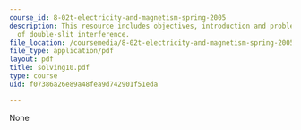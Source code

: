 ```yaml
---
course_id: 8-02t-electricity-and-magnetism-spring-2005
description: This resource includes objectives, introduction and problems on intensity
  of double-slit interference.
file_location: /coursemedia/8-02t-electricity-and-magnetism-spring-2005/f07386a26e89a48fea9d742901f51eda_solving10.pdf
file_type: application/pdf
layout: pdf
title: solving10.pdf
type: course
uid: f07386a26e89a48fea9d742901f51eda

---
```

None